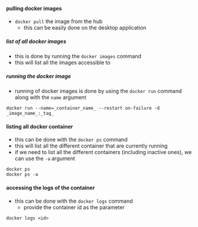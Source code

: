 #### pulling docker images
- `docker pull` the image from the hub
	- this can be easily done on the desktop application

##### list of all docker images
- this is done by running the `docker images` command
- this will list all the images accessible to 
##### running the docker image
- running of docker images is done by using the `docker run` command along with the `name` argument
```shell
docker run --name=_container_name_ --restart on-failure -d _image_name_:_tag_
```

#### listing all docker container 
- this can be done with the `docker ps` command
- this will list all the different container that are currently running
- if we need to list all the different containers (including inactive ones), we can use the `-a` argument
```shell
docker ps
docker ps -a
```

#### accessing the logs of the container
- this can be done with the `docker logs` command
	- provide the container id as the parameter
```shell
docker logs <id>
```
